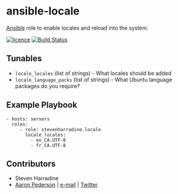 # ansible-locale
[Ansible](http://www.ansible.com/) role to enable locales and reload into the system.

[![licence](https://img.shields.io/badge/licence-ISC-blue.svg)](https://opensource.org/licenses/ISC)
[![Build Status](https://travis-ci.org/stevenharradine/ansible-locale.png)](https://travis-ci.org/stevenharradine/ansible-locale)

Tunables
--------
* `locale_locales` (list of strings) - What locales should be added
* `locale_language_packs` (list of strings) - What Ubuntu language packages do you require?

Example Playbook
----------------
    - hosts: servers
      roles:
         - role: stevenharradine.locale
           locale_locales:
             - en_CA.UTF-8
             - fr_CA.UTF-8

Contributors
------------
* Steven Harradine
* [Aaron Pederson](https://aaronpederson.github.io) | [e-mail](mailto:aaronpederson@gmail.com) | [Twitter](https://twitter.com/GunFuSamurai)
